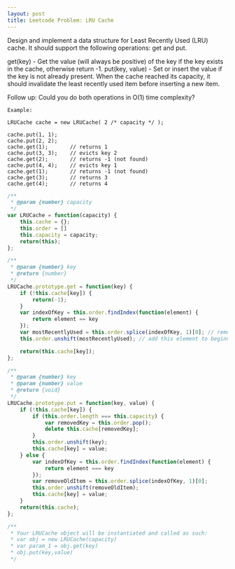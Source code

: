 ```yaml
---
layout: post
title: Leetcode Problem: LRU Cache
---
```


Design and implement a data structure for Least Recently Used (LRU) cache. It should support the following operations: get and put.

get(key) - Get the value (will always be positive) of the key if the key exists in the cache, otherwise return -1.
put(key, value) - Set or insert the value if the key is not already present. When the cache reached its capacity, it should invalidate the least recently used item before inserting a new item.

Follow up:
Could you do both operations in O(1) time complexity?

~~~
Example:

LRUCache cache = new LRUCache( 2 /* capacity */ );

cache.put(1, 1);
cache.put(2, 2);
cache.get(1);       // returns 1
cache.put(3, 3);    // evicts key 2
cache.get(2);       // returns -1 (not found)
cache.put(4, 4);    // evicts key 1
cache.get(1);       // returns -1 (not found)
cache.get(3);       // returns 3
cache.get(4);       // returns 4
~~~

```javascript
/**
 * @param {number} capacity
 */
var LRUCache = function(capacity) {
    this.cache = {};
    this.order = []
    this.capacity = capacity;
    return(this);
};

/**
 * @param {number} key
 * @return {number}
 */
LRUCache.prototype.get = function(key) {
    if (!this.cache[key]) {
        return(-1);
    }
    var indexOfKey = this.order.findIndex(function(element) {
        return element == key
    });
    var mostRecentlyUsed = this.order.splice(indexOfKey, 1)[0]; // remove element
    this.order.unshift(mostRecentlyUsed); // add this element to beginning

    return(this.cache[key]);
};

/**
 * @param {number} key
 * @param {number} value
 * @return {void}
 */
LRUCache.prototype.put = function(key, value) {
    if (!this.cache[key]) {
        if (this.order.length === this.capacity) {
            var removedKey = this.order.pop();
            delete this.cache[removedKey];
        }
        this.order.unshift(key);
        this.cache[key] = value;
    } else {
        var indexOfKey = this.order.findIndex(function(element) {
            return element === key
        });
        var removeOldItem = this.order.splice(indexOfKey, 1)[0];
        this.order.unshift(removeOldItem);
        this.cache[key] = value;
    }
    return(this.cache);
};

/**
 * Your LRUCache object will be instantiated and called as such:
 * var obj = new LRUCache(capacity)
 * var param_1 = obj.get(key)
 * obj.put(key,value)
 */
```
